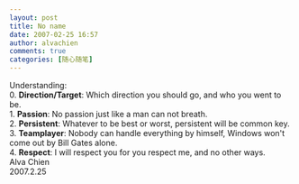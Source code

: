 ```yaml
---
layout: post
title: No name
date: 2007-02-25 16:57
author: alvachien
comments: true
categories: [随心随笔]
---
```

<div>Understanding:</div>
<div> </div>
<div>0. <strong>Direction/Target</strong>: Which direction you should go, and who you went to be.</div>
<div>
<div>1. <strong>Passion</strong>: No passion just like a man can not breath.</div>
<div>2. <strong>Persistent</strong>: Whatever to be best or worst, persistent will be common key.</div>
3. <strong>Teamplayer</strong>: Nobody can handle everything by himself, Windows won't come out by Bill Gates alone.</div>
<div>4. <strong>Respect</strong>: I will respect you for you respect me, and no other ways.</div>
<div> </div>
<div>Alva Chien</div>
<div>2007.2.25</div>
